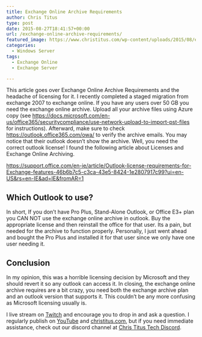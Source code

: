 ```yaml
---
title: Exchange Online Archive Requirements
author: Chris Titus
type: post
date: 2015-08-27T18:41:57+00:00
url: /exchange-online-archive-requirements/
featured_image: https://www.christitus.com/wp-content/uploads/2015/08/exchange-online-archive.png
categories:
  - Windows Server
tags:
  - Exchange Online
  - Exchange Server

---
```

This article goes over Exchange Online Archive Requirements and the headache of licensing for it. I recently completed a staged migration from exchange 2007 to exchange online. If you have any users over 50 GB you need the exchange online archive. <!--more-->Upload all your archive files using Azure copy (see <https://docs.microsoft.com/en-us/office365/securitycompliance/use-network-upload-to-import-pst-files> for instructions). Afterward, make sure to check <https://outlook.office365.com/owa/> to verify the archive emails. You may notice that their outlook doesn&#8217;t show the archive. Well, you need the correct outlook license! I found the following article about Licenses and Exchange Online Archiving.

https://support.office.com/en-ie/article/Outlook-license-requirements-for-Exchange-features-46b6b7c5-c3ca-43e5-8424-1e2807917c99?ui=en-US&rs=en-IE&ad=IE&fromAR=1

## Which Outlook to use?

In short, If you don&#8217;t have Pro Plus, Stand-Alone Outlook, or Office E3+ plan you CAN NOT use the exchange online archive in outlook. Buy the appropriate license and then reinstall the office for that user. Its a pain, but needed for the archive to function properly. Personally, I just went ahead and bought the Pro Plus and installed it for that user since we only have one user needing it.

## Conclusion

In my opinion, this was a horrible licensing decision by Microsoft and they should revert it so any outlook can access it. In closing, the exchange online archive requires are a bit crazy, you need both the exchange archive plan and an outlook version that supports it. This couldn&#8217;t be any more confusing as Microsoft licensing usually is.

I live stream on [Twitch][1] and encourage you to drop in and ask a question. I regularly publish on [YouTube][2] and [christitus.com][3], but if you need immediate assistance, check out our discord channel at [Chris Titus Tech Discord][4].

 [1]: https://twitch.tv/christitustech
 [2]: https://www.youtube.com/c/ChrisTitusTech
 [3]: https://www.christitus.com/
 [4]: https://www.christitus.com/discord
